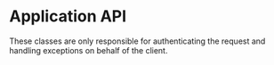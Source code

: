 # Application API
These classes are only responsible for authenticating
the request and handling exceptions on behalf of the client.
